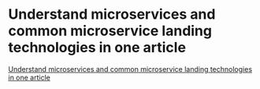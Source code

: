 # Understand microservices and common microservice landing technologies in one article
[Understand microservices and common microservice landing technologies in one article](https://aiwithcloud.com/2022/09/16/understand_microservices_and_common_microservice_landing_technologies_in_one_article/)